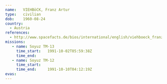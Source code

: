 ```yaml
---
name:	VIEHBöCK, Franz Artur
type:	civilian
dob:	1960-08-24
country:
  - Austria
references:
  - http://www.spacefacts.de/bios/international/english/viehboeck_franz.htm
missions:
   - name: Soyuz TM-13
     time_start:   1991-10-02T05:59:38Z
     time_end:     
   - name: Soyuz TM-12
     time_start:   
     time_end:     1991-10-10T04:12:19Z
evas:
---
```

